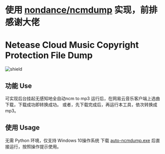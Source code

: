 # 使用 [nondance/ncmdump](https://github.com/nondanee/ncmdump "nondance/ncmdump") 实现，前排感谢大佬

# Netease Cloud Music Copyright Protection File Dump

![shield](https://img.shields.io/badge/python-2.7%20%7C%203.4%2B-blue)

## 功能 Use

可实现后台挂起无感知地全自动ncm to mp3
运行后，在网易云音乐客户端上选曲下载，下载成功即转换成功。
或者，先下载完成后，再运行本工具，依次转换成mp3。

## 使用 Usage

无需 Python 环境，仅支持 Windows 10操作系统
下载 [auto-ncmdump.exe](https://github.com/iKunpw/auto-ncmdump/releases/download/1.0/auto-ncmdump.exe "auto-ncmdump.exe")  后直接运行，按照操作提示使用。